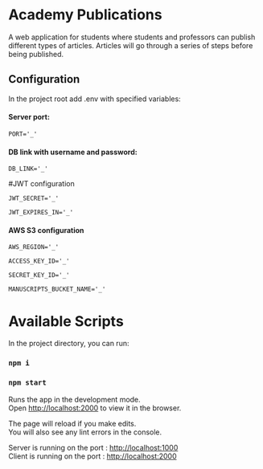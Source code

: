 # Academy Publications

A web application for students where students and professors can publish different types of articles. Articles will go through a series of steps before being published.

## Configuration

In the project root add .env with specified variables:

#### Server port:

`PORT='_'`

#### DB link with username and password:

`DB_LINK='_'`

#JWT configuration

`JWT_SECRET='_'`

`JWT_EXPIRES_IN='_'`

#### AWS S3 configuration

`AWS_REGION='_'`

`ACCESS_KEY_ID='_'`

`SECRET_KEY_ID='_'`

`MANUSCRIPTS_BUCKET_NAME='_'`

# Available Scripts

In the project directory, you can run:

### `npm i`

### `npm start`

Runs the app in the development mode.<br>
Open [http://localhost:2000](http://localhost:2000) to view it in the browser.

The page will reload if you make edits.<br>
You will also see any lint errors in the console.

Server is running on the port : [http://localhost:1000](http://localhost:1000) <br>
Client is running on the port : [http://localhost:2000](http://localhost:2000)
